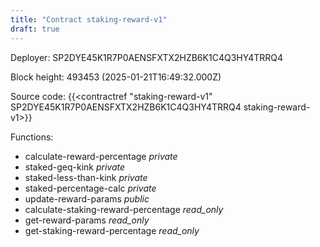 ```yaml
---
title: "Contract staking-reward-v1"
draft: true
---
```

Deployer: SP2DYE45K1R7P0AENSFXTX2HZB6K1C4Q3HY4TRRQ4


 



Block height: 493453 (2025-01-21T16:49:32.000Z)

Source code: {{<contractref "staking-reward-v1" SP2DYE45K1R7P0AENSFXTX2HZB6K1C4Q3HY4TRRQ4 staking-reward-v1>}}

Functions:

* calculate-reward-percentage _private_
* staked-geq-kink _private_
* staked-less-than-kink _private_
* staked-percentage-calc _private_
* update-reward-params _public_
* calculate-staking-reward-percentage _read_only_
* get-reward-params _read_only_
* get-staking-reward-percentage _read_only_

